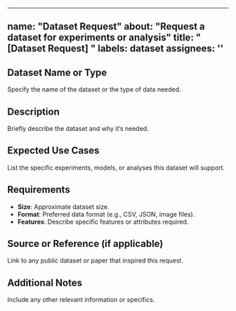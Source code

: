 ______________________________________________________________________

## name: "Dataset Request" about: "Request a dataset for experiments or analysis" title: "\[Dataset Request\] " labels: dataset assignees: ''

## Dataset Name or Type

Specify the name of the dataset or the type of data needed.

## Description

Briefly describe the dataset and why it’s needed.

## Expected Use Cases

List the specific experiments, models, or analyses this dataset will support.

## Requirements

- **Size**: Approximate dataset size.
- **Format**: Preferred data format (e.g., CSV, JSON, image files).
- **Features**: Describe specific features or attributes required.

## Source or Reference (if applicable)

Link to any public dataset or paper that inspired this request.

## Additional Notes

Include any other relevant information or specifics.
